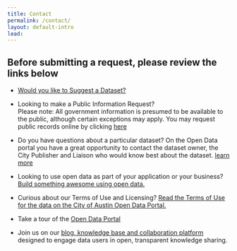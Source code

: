 ```yaml
---
title: Contact
permalink: /contact/
layout: default-intro
lead:
---
```


## Before submitting a request, please review the links below  

- <a href="https://data.austintexas.gov/nominate">Would you like to Suggest a Dataset?</a>

- Looking to make a Public Information Request? <br>
Please note: All government information is presumed to be available to the public, although certain exceptions may apply.
You may request public records online by clicking <a href="http://austintexas.gov/public-information-request">here</a>

- Do you have questions about a particular dataset?
 On the Open Data portal you have a great opportunity to contact the dataset owner, the City Publisher and Liaison who would know best about the dataset. <a href="{{ site.baseurl }}/start/#how-to-contact-a-dataset-owner/">learn more</a>

- Looking to use open data as part of your application or your business? <a href="https://dev.socrata.com">Build something awesome using open data.</a>

- Curious about our Terms of Use and Licensing? <a href="https://austintexas.gov/page/city-austin-open-data-terms-use">Read the Terms of Use for the data on the City of Austin Open Data Portal.</a>

- Take a tour of the <a href="https://data.austintexas.gov">Open Data Portal</a>

- Join us on our <a href="https://opendata.bloomfire.com"> blog, knowledge base and collaboration platform</a> designed to engage data users in open, transparent knowledge sharing.

<script src="https://cityofaustin.seamlessdocs.com/s/b4fdc9ea151b57cdc1c245c24583a2ca/embed/iframe"></script>
